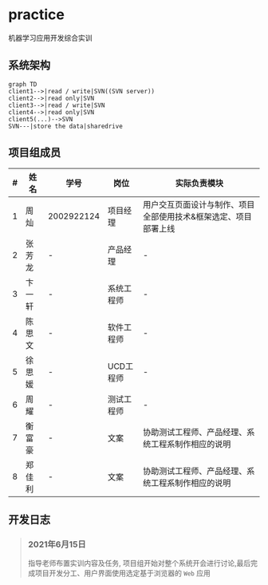 # practice
机器学习应用开发综合实训

## 系统架构
```mermaid
graph TD
client1-->|read / write|SVN((SVN server))
client2-->|read only|SVN
client3-->|read / write|SVN
client4-->|read only|SVN
client5(...)-->SVN
SVN---|store the data|sharedrive
```

## 项目组成员
| # | 姓名 | 学号 | 岗位 | 实际负责模块 |
|---|---|---|---|---|
|1|周灿|2002922124|项目经理|用户交互页面设计与制作、项目全部使用技术&框架选定、项目部署上线|
|2|张芳龙|-|产品经理|-|
|3|卞一轩|-|系统工程师|-|
|4|陈思文|-|软件工程师|-|
|5|徐思媛|-|UCD工程师|-|
|6|周耀|-|测试工程师|-|
|7|衡富豪|-|文案|协助测试工程师、产品经理、系统工程系制作相应的说明|
|8|郑佳利|-|文案|协助测试工程师、产品经理、系统工程系制作相应的说明|

## 开发日志
> ### 2021年6月15日
> 指导老师布置实训内容及任务, 项目组开始对整个系统开会进行讨论,最后完成项目开发分工、用户界面使用选定基于浏览器的 `Web` 应用
